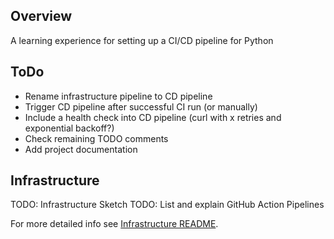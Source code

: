 ## Overview
A learning experience for setting up a CI/CD pipeline for Python

## ToDo
- Rename infrastructure pipeline to CD pipeline
- Trigger CD pipeline after successful CI run (or manually)
- Include a health check into CD pipeline (curl with x retries and exponential backoff?)
- Check remaining TODO comments
- Add project documentation


## Infrastructure 

TODO: Infrastructure Sketch
TODO: List and explain GitHub Action Pipelines

For more detailed info see [Infrastructure README](terraform/README.md).
